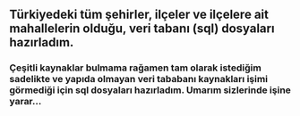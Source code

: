 ## Türkiyedeki tüm şehirler, ilçeler ve ilçelere ait mahallelerin olduğu, veri tabanı (sql) dosyaları hazırladım.
### Çeşitli kaynaklar bulmama rağamen tam olarak istediğim sadelikte ve yapıda olmayan veri tababanı kaynakları işimi görmediği için sql dosyaları hazırladım. Umarım sizlerinde işine yarar...
